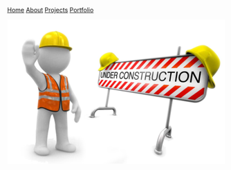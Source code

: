 
[Home](README.md)   <!--comment--> 
[About](ABOUTME.md)
[Projects](PROJECTS.md)
[Portfolio](PORTFOLIO.md)

![](under_construction_PNG17.png)